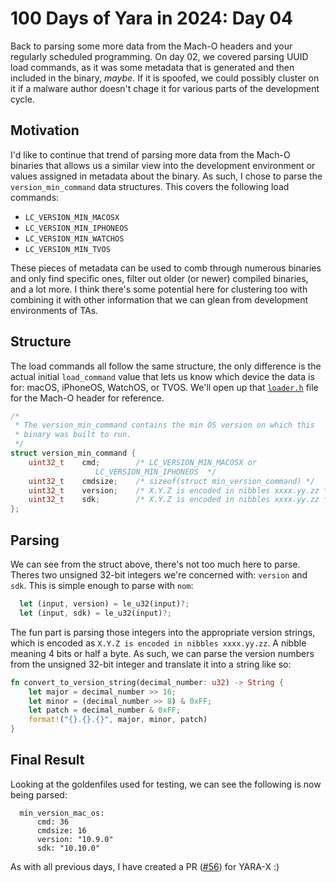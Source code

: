 # 100 Days of Yara in 2024: Day 04
Back to parsing some more data from the Mach-O headers and your regularly scheduled programming. On day 02, we covered parsing UUID load commands, as it was some metadata that is generated and then included in the binary, *maybe*. If it is spoofed, we could possibly cluster on it if a malware author doesn't chage it for various parts of the development cycle. 

## Motivation
I'd like to continue that trend of parsing more data from the Mach-O binaries that allows us a similar view into the development environment or values assigned in metadata about the binary. As such, I chose to parse the `version_min_command` data structures. This covers the following load commands:
- `LC_VERSION_MIN_MACOSX`
- `LC_VERSION_MIN_IPHONEOS`
- `LC_VERSION_MIN_WATCHOS`
- `LC_VERSION_MIN_TVOS`

These pieces of metadata can be used to comb through numerous binaries and only find specific ones, filter out older (or newer) compiled binaries, and a lot more. I think there's some potential here for clustering too with combining it with other information that we can glean from development environments of TAs.

## Structure
The load commands all follow the same structure, the only difference is the actual initial `load_command` value that lets us know which device the data is for: macOS, iPhoneOS, WatchOS, or TVOS.
We'll open up that [`loader.h`](https://opensource.apple.com/source/xnu/xnu-2050.18.24/EXTERNAL_HEADERS/mach-o/loader.h) file for the Mach-O header for reference.

```c
/*
 * The version_min_command contains the min OS version on which this 
 * binary was built to run.
 */
struct version_min_command {
    uint32_t	cmd;		/* LC_VERSION_MIN_MACOSX or
				   LC_VERSION_MIN_IPHONEOS  */
    uint32_t	cmdsize;	/* sizeof(struct min_version_command) */
    uint32_t	version;	/* X.Y.Z is encoded in nibbles xxxx.yy.zz */
    uint32_t	sdk;		/* X.Y.Z is encoded in nibbles xxxx.yy.zz */
};
```

## Parsing
We can see from the struct above, there's not too much here to parse. Theres two unsigned 32-bit integers we're concerned with: `version` and `sdk`. This is simple enough to parse with `nom`:
```rust
  let (input, version) = le_u32(input)?;
  let (input, sdk) = le_u32(input)?;
```

The fun part is parsing those integers into the appropriate version strings, which is encoded as `X.Y.Z is encoded in nibbles xxxx.yy.zz`. A nibble meaning 4 bits or half a byte. As such, we can parse the version numbers from the unsigned 32-bit integer and translate it into a string like so:
```rust
fn convert_to_version_string(decimal_number: u32) -> String {
    let major = decimal_number >> 16;
    let minor = (decimal_number >> 8) & 0xFF;
    let patch = decimal_number & 0xFF;
    format!("{}.{}.{}", major, minor, patch)
}
```

## Final Result

Looking at the goldenfiles used for testing, we can see the following is now being parsed:
```
  min_version_mac_os:
      cmd: 36
      cmdsize: 16
      version: "10.9.0"
      sdk: "10.10.0"
```
As with all previous days, I have created a PR ([#56](https://github.com/VirusTotal/yara-x/pull/56)) for YARA-X :)